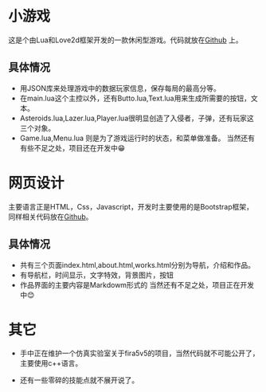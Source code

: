 # 小游戏

这是个由Lua和Love2d框架开发的一款休闲型游戏。代码就放在[Github](https://github.com/zhummq/lua-and-love2d) 上。
## 具体情况
- 用JSON库来处理游戏中的数据玩家信息，保存每局的最高分等。
- 在main.lua这个主控以外，还有Butto.lua,Text.lua用来生成所需要的按钮，文本。
- Asteroids.lua,Lazer.lua,Player.lua很明显创造了入侵者，子弹，还有玩家这三个对象。
- Game.lua,Menu.lua 则是为了游戏运行时的状态，和菜单做准备。
当然还有有些不足之处，项目还在开发中😁

# 网页设计
主要语言正是HTML，Css，Javascript，开发时主要使用的是Bootstrap框架，同样相关代码放在[Github](https://github.com/zhummq/HTML-Css-Javascript)。
## 具体情况
- 共有三个页面index.html,about.html,works.html分别为导航，介绍和作品。
- 有导航栏，时间显示，文字特效，背景图片，按钮
- 作品界面的主要内容是Markdowm形式的
当然还有不足之处，项目正在开发中😊

# 其它
- 手中正在维护一个仿真实验室关于fira5v5的项目，当然代码就不可能公开了，主要使用c++语言。

- 还有一些零碎的技能点就不展开说了。

